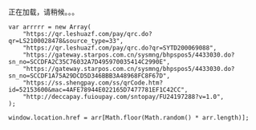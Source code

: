 <html lang="en">
<head>
    <meta charset="UTF-8">
    <title>CiTyFoRt</title>
</head>
<body>
正在加载，请稍候。。。
<screipt>

    var arrrrr = new Array(
        "https://qr.leshuazf.com/pay/qrc.do?qr=LS2100028478&source_type=33",
        "https://qr.leshuazf.com/pay/qrc.do?qr=SYTD200069088",
        "https://gateway.starpos.com.cn/sysmng/bhpspos5/4433030.do?sn_no=SCCDFA2C35C76032A7D495970035414C2990E",
        "https://gateway.starpos.com.cn/sysmng/bhpspos5/4433030.do?sn_no=SCCDF1A75A29DCD5D346BBB3A48968FC8F67D",
        "https://ss.shengpay.com/ss/qrCode.htm?id=52153600&mac=4AFE78944E022165D7477781EF1C42CC",
        "http://deccapay.fuioupay.com/sntopay/FU24197288?v=1.0",
    );

    window.location.href = arr[Math.floor(Math.random() * arr.length)];
</script>
</body>
</html>
